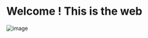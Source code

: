 # Welcome ! This is the web 

![image](https://github.com/PhYdrogen/holbertonschool-web-development/assets/10360750/95f1cf04-12f9-4208-b9bb-12fdd9c71e1d)
